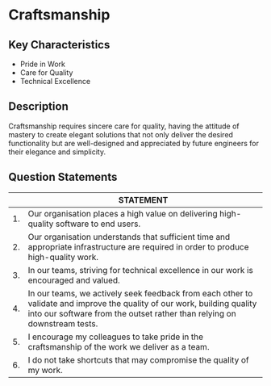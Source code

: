 # Craftsmanship

## Key Characteristics
* Pride in Work
* Care for Quality
* Technical Excellence

## Description
Craftsmanship requires sincere care for quality, having the attitude of mastery to create elegant solutions that not only deliver the desired functionality but are well-designed and appreciated by future engineers for their elegance and simplicity.

## Question Statements

| | STATEMENT  	|
|---	|---	|
| 1. | Our organisation places a high value on delivering high-quality software to end users. |
| 2. | Our organisation understands that sufficient time and appropriate infrastructure are required in order to produce high-quality work. |
| 3. | In our teams, striving for technical excellence in our work is encouraged and valued.	| Reveals team-level attitudes towards craftsmanship. |
| 4. | In our teams, we actively seek feedback from each other to validate and improve the quality of our work, building quality into our software from the outset rather than relying on downstream tests. |
| 5. | I encourage my colleagues to take pride in the craftsmanship of the work we deliver as a team.	|
| 6. | I do not take shortcuts that may compromise the quality of my work. | Pressure, real or imagined causes people to make mistakes or ignore quality concerns. |
